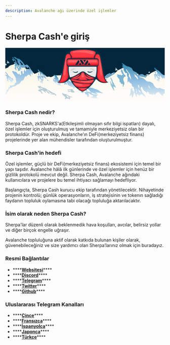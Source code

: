 ```yaml
---
description: Avalanche ağı üzerinde özel işlemler
---
```


# Sherpa Cash'e giriş

![](.gitbook/assets/sherpa_banner.jpeg)

### Sherpa Cash nedir?

Sherpa Cash, zkSNARKS'a\(Etkileşimli olmayan sıfır bilgi ispatları\) dayalı, özel işlemler için oluşturulmuş ve tamamiyle merkeziyetsiz olan bir protokoldür. Proje ve ekip, Avalanche’ın DeFi\(merkeziyetsiz finans\) projelerinde yer alan mühendisler tarafından oluşturulmuştur.

### Sherpa Cash'in hedefi

Özel işlemler, güçlü bir DeFi\(merkeziyetsiz finans\) ekosistemi için temel bir yapı taşıdır. Avalanche hâlâ ilk günlerinde ve özel işlemler için henüz bir gizlilik protokolü mevcut değil. Sherpa Cash, Avalanche ağındaki kullanıcılara ve projelere bu temel ihtiyacı sağlamayı hedefliyor.

Başlangıçta, Sherpa Cash kurucu ekip tarafından yönetilecektir. Nihayetinde projenin kontrolü; günlük operasyonların, iş stratejisinin ve tokenın sağladığı faydanın topluluk oylamasına tabi olacağı topluluğa aktarılacaktır.

### İsim olarak neden Sherpa Cash?

Sherpa'lar düzenli olarak beklenmedik hava koşulları, avcılar, belirsiz yollar ve diğer birçok engelle uğraşır.

Avalanche topluluğuna aktif olarak katkıda bulunan kişiler olarak, güvenebileceğiniz ve size yardımcı olan Sherpa’larınız olmak için buradayız.

### Resmi Bağlantılar

* \*\*\*\*[**Websitesi**](https://sherpa.cash)\*\*\*\*
* \*\*\*\*[**Discord**](https://discord.com/invite/8bWeGSB4Zx)\*\*\*\*
* \*\*\*\*[**Telegram**](https://t.me/sherpacash)\*\*\*\*
* \*\*\*\*[**Twitter**](https://twitter.com/sherpa_cash)\*\*\*\*
* \*\*\*\*[**Github**](https://github.com/Sherpa-Cash)\*\*\*\*

### Uluslararası Telegram Kanalları

* \*\*\*\*[**Çince**](https://t.me/sherpa_cash_cn)\*\*\*\*
* \*\*\*\*[**Fransızca**](https://t.me/sherpa_cash_fr)\*\*\*\*
* \*\*\*\*[**İspanyolca**](https://t.me/sherpa_cash_spanish)\*\*\*\*
* \*\*\*\*[**Japonca**](https://t.me/sherpa_cash_jp)\*\*\*\*
* \*\*\*\*[**Türkçe**](https://t.me/sherpa_cash_turkey)\*\*\*\*
